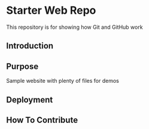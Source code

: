 # Starter Web Repo

This repository is for showing how Git and GitHub work
## Introduction

## Purpose

Sample website with plenty of files for demos

## Deployment


## How To Contribute
